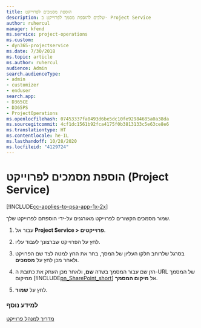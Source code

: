 ```yaml
---
title: ‏‫הוספת מסמכים לפרוייקט
description: שלבים להוספת מסמך לפרוייקט ב- Project Service
author: ruhercul
manager: kfend
ms.service: project-operations
ms.custom:
- dyn365-projectservice
ms.date: 7/30/2018
ms.topic: article
ms.author: ruhercul
audience: Admin
search.audienceType:
- admin
- customizer
- enduser
search.app:
- D365CE
- D365PS
- ProjectOperations
ms.openlocfilehash: 07453337fa0493d6be5dc10fe92984685a0a38da
ms.sourcegitcommit: 4cf1dc1561b92fca4175f0b3813133c5e63ce8e6
ms.translationtype: HT
ms.contentlocale: he-IL
ms.lasthandoff: 10/28/2020
ms.locfileid: "4129724"
---
```

# <a name="add-documents-to-a-project-project-service"></a>הוספת מסמכים לפרוייקט (Project Service)

[!INCLUDE[cc-applies-to-psa-app-1x-2x](../includes/cc-applies-to-psa-app-1x-2x.md)]

שמור מסמכים הקשורים לפרוייקט מאורגנים על-ידי הוספתם לפרוייקט שלך.  
  
1. עבור אל **Project Service > פרוייקטים**.  
  
2. לחץ על הפרוייקט שברצונך לעבוד עליו.  
  
3. בסרגל שלרוחב חלקו העליון של המסך, בחר את החץ למטה לצד שם הפרויקט ולאחר מכן לחץ על **מסמכים**.  
  
4. הזן שם עבור המסמך בשדה **שם**, ולאחר מכן העתק את כתובת ה-URL של המסמך ממיקום [!INCLUDE[pn_SharePoint_short](../includes/pn-sharepoint-short.md)] אל **מיקום המסמך**.  
  
5. לחץ על **שמור**.  
  
### <a name="see-also"></a>למידע נוסף  
 [מדריך למנהל פרוייקט](../psa/project-manager-guide.md)
